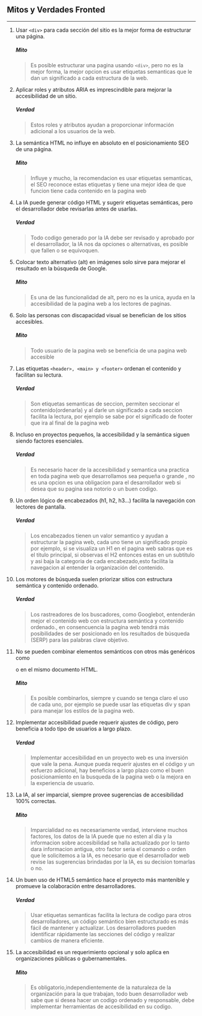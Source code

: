## Mitos y Verdades Fronted
---
1. Usar `<div>` para cada sección del sitio es la mejor forma de estructurar una página.        
    ##### Mito
    > Es posible estructurar una pagina usando `<div>`, pero no es la mejor forma, la mejor opcion es usar etiquetas semanticas que le dan un significado a cada estructura de la web.

2. Aplicar roles y atributos ARIA es imprescindible para mejorar la accesibilidad de un sitio.   
   
    ##### Verdad
    > Estos roles y atributos ayudan a proporcionar información adicional a los usuarios de la web. 

3. La semántica HTML no influye en absoluto en el posicionamiento SEO de una página.  
    ##### Mito
    > Influye y mucho, la recomendacion es usar etiquetas semanticas, el SEO reconoce estas etiquetas y tiene una mejor idea de que funcion tiene cada contenido en la pagina web

4. La IA puede generar código HTML y sugerir etiquetas semánticas, pero el desarrollador debe revisarlas antes de usarlas.   
    ##### Verdad
    > Todo codigo generado por la IA debe ser revisado y aprobado por el desarrollador, la IA nos da opciones o alternativas, es posible que fallen o se equivoquen.

5. Colocar texto alternativo (alt) en imágenes solo sirve para mejorar el resultado en la búsqueda de Google.   
    ##### Mito
    > Es una de las funcionalidad de alt, pero no es la unica, ayuda en la accesibilidad de la pagina web a los lectores de paginas.

6. Solo las personas con discapacidad visual se benefician de los sitios accesibles.   
    ##### Mito
    > Todo usuario de la pagina web se beneficia de una pagina web accesible

7. Las etiquetas ```<header>, <main> y <footer>``` ordenan el contenido y facilitan su lectura.    
    ##### Verdad
    > Son etiquetas semanticas de seccion, permiten seccionar el contenido(ordenarla) y al darle un significado a cada seccion facilita la lectura, por ejemplo se sabe por el significado de footer que ira al final de la pagina web

8. Incluso en proyectos pequeños, la accesibilidad y la semántica siguen siendo factores esenciales.   
    ##### Verdad
    > Es necesario hacer de la accesibilidad y semantica una practica en toda pagina web que desarrollamos sea pequeña o grande , no es una opcion es una obligacion para el desarrollador web si desea que su pagina sea notorio o un buen codigo.

9. Un orden lógico de encabezados (h1, h2, h3…) facilita la navegación con lectores de pantalla.   
    ##### Verdad
    > Los encabezados tienen un valor semantico y ayudan a estructurar la pagina web, cada uno tiene un significado propio por ejemplo, si se visualiza un H1 en el pagina web sabras que es el titulo principal, si observas el H2 entonces estas en un subtitulo y asi baja la categoria de cada encabezado,esto facilita la navegacion al entender la organización del contenido.

10. Los motores de búsqueda suelen priorizar sitios con estructura semántica y contenido ordenado.   
    ##### Verdad
    > Los rastreadores de los buscadores, como Googlebot, entenderán mejor el contenido web con estructura semántica y contenido ordenado., en consencuencia la pagina web tendrá más posibilidades de ser posicionado en los resultados de búsqueda (SERP) para las palabras clave objetivo.

11. No se pueden combinar elementos semánticos con otros más genéricos como <div> o <span> en el mismo documento HTML.   
    ##### Mito
    > Es posible combinarlos, siempre y cuando se tenga claro el uso de cada uno, por ejemplo se puede usar las etiquetas div y span para manejar los estilos de la pagina web. 

12. Implementar accesibilidad puede requerir ajustes de código, pero beneficia a todo tipo de usuarios a largo plazo.   
    ##### Verdad
    > Implementar accesibilidad en un proyecto web es una inversión que vale la pena. Aunque pueda requerir ajustes en el código y un esfuerzo adicional, hay beneficios a largo plazo como el buen posicionamiento en la busqueda de la pagina web o la mejora en la experiencia de usuario.

13. La IA, al ser imparcial, siempre provee sugerencias de accesibilidad 100% correctas.   
    ##### Mito
    > Imparcialidad no es necesariamente verdad, interviene muchos factores, los datos de la IA puede que no esten al dia y la informacion sobre accesibilidad se halla actualizado por lo tanto dara informacion antigua, otro factor seria el comando o orden que le solicitemos a la IA, es necesario que el desarrollador web revise las sugerencias brindadas por la IA, es su decision tomarlas o no.

14. Un buen uso de HTML5 semántico hace el proyecto más mantenible y promueve la colaboración entre desarrolladores.   
    ##### Verdad
    > Usar etiquetas semanticas facilita la lectura de codigo para otros desarrolladores, un código semántico bien estructurado es más fácil de mantener y actualizar. Los desarrolladores pueden identificar rápidamente las secciones del código y realizar cambios de manera eficiente.

15. La accesibilidad es un requerimiento opcional y solo aplica en organizaciones públicas o gubernamentales.   
    ##### Mito
    > Es obligatorio,independientemente de la naturaleza de la organización para la que trabajan, todo buen desarrollador web sabe que si desea hacer un codigo ordenado y responsable, debe implementar herramientas de accesibilidad en su codigo.
